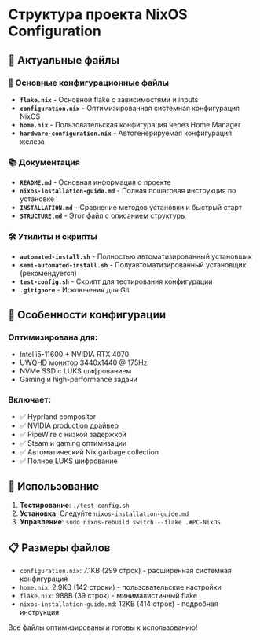 # Структура проекта NixOS Configuration

## 📁 Актуальные файлы

### 🔧 Основные конфигурационные файлы
- **`flake.nix`** - Основной flake с зависимостями и inputs
- **`configuration.nix`** - Оптимизированная системная конфигурация NixOS
- **`home.nix`** - Пользовательская конфигурация через Home Manager
- **`hardware-configuration.nix`** - Автогенерируемая конфигурация железа

### 📚 Документация
- **`README.md`** - Основная информация о проекте
- **`nixos-installation-guide.md`** - Полная пошаговая инструкция по установке
- **`INSTALLATION.md`** - Сравнение методов установки и быстрый старт
- **`STRUCTURE.md`** - Этот файл с описанием структуры

### 🛠️ Утилиты и скрипты
- **`automated-install.sh`** - Полностью автоматизированный установщик
- **`semi-automated-install.sh`** - Полуавтоматизированный установщик (рекомендуется)
- **`test-config.sh`** - Скрипт для тестирования конфигурации
- **`.gitignore`** - Исключения для Git

## 🎯 Особенности конфигурации

### Оптимизирована для:
- Intel i5-11600 + NVIDIA RTX 4070
- UWQHD монитор 3440x1440 @ 175Hz
- NVMe SSD с LUKS шифрованием
- Gaming и high-performance задачи

### Включает:
- ✅ Hyprland compositor
- ✅ NVIDIA production драйвер
- ✅ PipeWire с низкой задержкой
- ✅ Steam и gaming оптимизации
- ✅ Автоматический Nix garbage collection
- ✅ Полное LUKS шифрование

## 🚀 Использование

1. **Тестирование**: `./test-config.sh`
2. **Установка**: Следуйте `nixos-installation-guide.md`
3. **Управление**: `sudo nixos-rebuild switch --flake .#PC-NixOS`

## 📋 Размеры файлов
- `configuration.nix`: 7.1KB (299 строк) - расширенная системная конфигурация
- `home.nix`: 2.9KB (142 строки) - пользовательские настройки
- `flake.nix`: 988B (39 строк) - минималистичный flake
- `nixos-installation-guide.md`: 12KB (414 строк) - подробная инструкция

Все файлы оптимизированы и готовы к использованию!